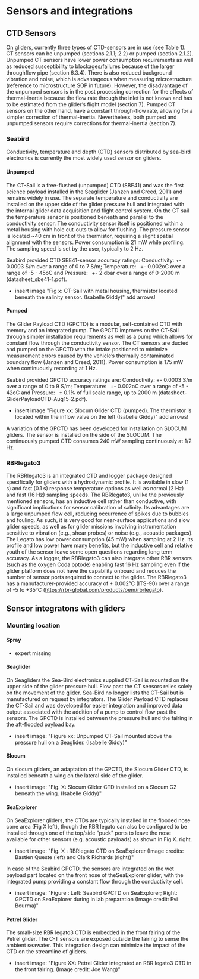 # Sensors and integrations

## CTD Sensors
On gliders, currently three types of CTD-sensors are in use (see Table 1). 
CT sensors can be unpumped (sections 2.1.1; 2.2) or pumped (section 2.1.2). 
Unpumped CT sensors have lower power consumption requirements as well as reduced susceptibility to blockages/failures because of the larger throughflow pipe (section 6.3.4). 
There is also reduced background vibration and noise, which is advantageous when measuring microstructure (reference to microstructure SOP in future). 
However, the disadvantage of the unpumped sensors is in the post processing correction for the effects of thermal-inertia because the flow rate through the inlet is not known and has to be estimated from the glider’s flight model (section 7). 
Pumped CT sensors on the other hand, have a constant through-flow rate, allowing for a simpler correction of thermal-inertia. Nevertheless, both pumped and unpumped sensors require corrections for thermal-inertia (section 7). 

### Seabird
Conductivity, temperature and depth (CTD) sensors distributed by sea-bird electronics is currently the most widely used sensor on gliders. 

#### Unpumped
The CT-Sail is a free-flushed (unpumped) CTD (SBE41) and was the first science payload installed in the Seaglider (Janzen and Creed, 2011) and remains widely in use. 
The separate temperature and conductivity are installed on the upper side of the glider pressure hull and integrated with the internal glider data acquisition and flight control system. 
On the CT sail the temperature sensor is positioned beneath and parallel to the conductivity sensor. 
The conductivity sensor itself is positioned within a metal housing with hole cut-outs to allow for flushing. The pressure sensor is located ~40 cm in front of the thermistor, requiring a slight spatial alignment with the sensors. 
Power consumption is 21 mW while profiling. 
The sampling speed is set by the user, typically to 2 Hz.  

Seabird provided CTD SBE41-sensor accuracy ratings: Conductivity: +- 0.0003 S/m over a range of 0 to 7 S/m; Temperature:  +- 0.002oC over a range of -5 - 45oC and Pressure:  +- 2 dbar over a range of 0-2000 m (datasheet_sbe41-1.pdf).

- insert image "Fig x: CT-Sail with metal housing, thermistor located beneath the salinity sensor. (Isabelle Giddy)" add arrows!

#### Pumped
The Glider Payload CTD (GPCTD) is a modular, self-contained CTD with memory and an integrated pump. 
The GPCTD improves on the CT-Sail through simpler installation requirements as well as a pump which allows for constant flow through the conductivity sensor. 
The CT sensors are ducted and pumped on the GPCTD with the intake positioned to minimize measurement errors caused by the vehicle’s thermally contaminated boundary flow (Janzen and Creed, 2011). 
Power consumption is 175 mW when continuously recording at 1 Hz. 

Seabird provided GPCTD accuracy ratings are: Conductivity: +- 0.0003 S/m over a range of 0 to 9 S/m; Temperature:  +- 0.002oC over a range of -5 - 42oC and Pressure:  ± 0.1% of full scale range, up to 2000 m (datasheet-GliderPayloadCTD-Aug15-2.pdf). 

- insert image "Figure xx: Slocum Glider CTD (pumped). The thermistor is located within the inflow valve on the left (Isabelle Giddy)" add arrows!

A variation of the GPCTD has been developed for installation on SLOCUM gliders. The sensor is installed on the side of the SLOCUM. The continuously pumped CTD consumes 240 mW sampling continuously at 1/2 Hz.

### RBRlegato3
The RBRlegato3 is an integrated CTD and logger package designed specifically for gliders with a hydrodynamic profile. 
It is available in slow (1 s) and fast (0.1 s) response temperature options as well as normal (2 Hz) and fast (16 Hz) sampling speeds. 
The RBRlegato3, unlike the previously mentioned sensors, has an inductive cell rather than conductive, with significant implications for sensor calibration of salinity. 
Its advantages are a large unpumped flow cell, reducing occurrence of spikes due to bubbles and fouling. 
As such, it is very good for near-surface applications and slow glider speeds, as well as for glider missions involving instrumentation sensitive to vibration (e.g., shear probes) or noise (e.g., acoustic packages). 
The Legato has low power consumption (45 mW) when sampling at 2 Hz. Its profile and low power have many benefits, but the inductive cell and relative youth of the sensor leave some open questions regarding long term accuracy.
As a logger, the RBRlegato3 can also integrate other RBR sensors (such as the oxygen Coda optode) enabling fast 16 Hz sampling even if the glider platform does not have the capability onboard and reduces the number of sensor ports required to connect to the glider. 
The RBRlegato3 has a manufacturer-provided accuracy of ± 0.002°C (ITS-90) over a range of -5 to +35°C (https://rbr-global.com/products/oem/rbrlegato). 

## Sensor integratons with gliders

### Mounting location

#### Spray
- expert missing

#### Seaglider
On Seagliders the Sea-Bird electronics supplied CT-Sail is mounted on the upper side of the glider pressure hull. 
Flow past the CT sensors relies solely on the movement of the glider. 
Sea-Bird no longer lists the CT-Sail but is manufactured on request by integrators. 
The Glider Payload CTD replaces the CT-Sail and was developed for easier integration and improved data output associated with the addition of a pump to control flow past the sensors. 
The GPCTD is installed between the pressure hull and the fairing in the aft-flooded payload bay. 

- insert image: "Figure xx: Unpumped CT-Sail mounted above the pressure hull on a Seaglider. (Isabelle Giddy)"

#### Slocum
On slocum gliders, an adaptation of the GPCTD, the Slocum Glider CTD, is installed beneath a wing on the lateral side of the glider. 

- insert image: "Fig. X: Slocum Glider CTD installed on a Slocum G2 beneath the wing.  (Isabelle Giddy)"

#### SeaExplorer
On SeaExplorer gliders, the CTDs are typically installed in the flooded nose cone area (Fig X left), though the RBR legato can also be configured to be installed through one of the top/side “puck” ports to leave the nose available for other sensors (e.g. acoustic payloads) as shown in Fig X. right. 

- insert image: "Fig. X : RBRlegato CTD on SeaExplorer (Image credits: Bastien Queste (left) and Clark Richards (right))"

In case of the Seabird GPCTD, the sensors are integrated on the wet payload part located on the front nose of theSeaExplorer glider, with the integrated pump providing a constant flow through the conductivity cell.

- insert image: "Figure : Left: Seabird GPCTD on SeaExplorer; Right:  GPCTD on SeaExplorer during in lab preparation (Image credit: Evi Bourma)"

#### Petrel Glider
The small-size RBR legato3 CTD is embedded in the front fairing of the Petrel glider. 
The C-T sensors are exposed outside the fairing to sense the ambient seawater. 
This integration design can minimize the impact of the CTD on the streamline of gliders. 

- insert image: "Figure XX: Petrel Glider integrated an RBR legato3 CTD in the front fairing. (Image credit: Joe Wang)"
